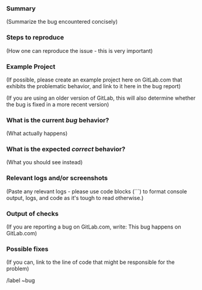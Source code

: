 <!---
Please read this!

Before opening a new issue, make sure to search for keywords in the issues
filtered by the "regression" or "bug" label:

- https://gitlab.com/dadangnh/iam/-/issues?label_name%5B%5D=bug

and verify the issue you're about to submit isn't a duplicate.
--->

### Summary

(Summarize the bug encountered concisely)

### Steps to reproduce

(How one can reproduce the issue - this is very important)

### Example Project

(If possible, please create an example project here on GitLab.com that exhibits the problematic behavior, and link to it here in the bug report)

(If you are using an older version of GitLab, this will also determine whether the bug is fixed in a more recent version)

### What is the current *bug* behavior?

(What actually happens)

### What is the expected *correct* behavior?

(What you should see instead)

### Relevant logs and/or screenshots

(Paste any relevant logs - please use code blocks (```) to format console output,
logs, and code as it's tough to read otherwise.)

### Output of checks

(If you are reporting a bug on GitLab.com, write: This bug happens on GitLab.com)

### Possible fixes

(If you can, link to the line of code that might be responsible for the problem)

/label ~bug
